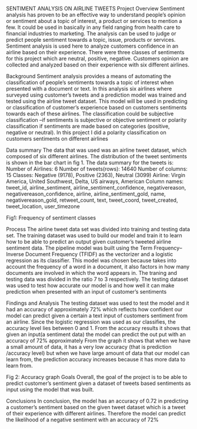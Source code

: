 SENTIMENT ANALYSIS ON AIRLINE TWEETS
Project Overview
 Sentiment analysis has proven to be an effective way to understand people’s opinion or sentiment about a topic of interest, a product or services to mention a few. It could be used in basically in any field ranging from health care to financial industries to marketing. The analysis can be used to judge or predict people sentiment towards a topic, issue, products or services. Sentiment analysis is used here to analyze customers confidence in an airline based on their experience. There were three classes of sentiments for this project which are neutral, positive, negative. Customers opinion are collected and analyzed based on their experience with six different airlines.

Background
Sentiment analysis provides a means of automating the classification of people’s sentiments towards a topic of interest when presented with a document or text. In this analysis six airlines where surveyed using customer’s tweets and a prediction model was trained and tested using the airline tweet dataset. This model will be used in predicting or classification of customer’s experience based on customers sentiments towards each of these airlines.
The classification could be subjective classification –if sentiments is subjective or objective sentiment or polarity classification if sentiments are made based on categories (positive, negative or neutral). In this project I did a polarity classification on customers sentiments on different airlines

Data summary
The data that was used was an airline tweet dataset, which composed of six different airlines. The distribution of the tweet sentiments is shown in the bar chart in fig 1. The data summary for the tweets is:
Number of Airlines: 	6
Number of tweets(rows):	14640
Number of columns:	15
Classes: 			Negative (9178), Positive (2363), Neutral (3099)
Airline:			Virgin America, United Southwest, Delta, US airways, American
Column names:	tweet_id, airline_sentiment, airline_sentiment_confidence, negativereason, negativereason_confidence, airline, airline_sentiment_gold, name, negativereason_gold, retweet_count, text, tweet_coord, tweet_created, tweet_location, user_timezone
 
Fig1: Frequency of sentiment classes 


Process
The airline tweet data set was divided into training and testing data set. The training dataset was used to build our model and train it to learn how to be able to predict an output given customer’s tweeted airline sentiment data.
The pipeline model was built using the Term Frequency–Inverse Document Frequency (TFIDF) as the vectorizer and  a logistic regression as its classifier. This model was chosen because takes into account the frequency of a word in a document, it also factors in how many documents are involved in which the word appears in. The traning and testing data was divided in the ratio 7 to 3 respectively. The testing dataset was used to test how accurate our model is and how well it can make prediction when presented with an input of customer’s sentiments

Findings and Analysis
The testing dataset was used to test the model and it had an accuracy of approximately 72% which reflects how confident our model can predict given a certain a text input of customers sentiment from an airline. Since the logistic regression was used as our classifies, the accuracy level lies between 0 and 1. 
From the accuracy results it shows that given an input(a sentiment data) the model can predict the out put with an accuracy of 72% approximately
From the graph it shows that when we have a small amount of data, it has a very low accuracy (that is prediction /accuracy level) but when we have large amount of data that our model can learn from, the prediction accuracy increases because it has more data to learn from.
   
Fig 2: Accuracy graph
Goals
Overall, the goal of the project is to be able to predict customer’s sentiment given a dataset of tweets based sentiments  as input using the model that was built.

Conclusions
In conclusion, the model has an accuracy of 0.72 in predicting a customer’s sentiment based on the given tweet dataset which is a tweet of their experience with different airlines. Therefore the model can predict the likelihood of a negative sentiment with an accuracy of 72%



